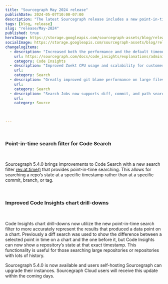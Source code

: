 ```yaml
---
title: "Sourcegraph May 2024 release"
publishDate: 2024-05-07T10:00-07:00
description: "The latest Sourcegraph release includes a new point-in-time search filter for Code Search."
tags: [blog, release]
slug: "release/May-2024"
published: true
heroImage: https://storage.googleapis.com/sourcegraph-assets/blog/release-post/may-2024/sourcegraph-may2024-release-image.png
socialImage: https://storage.googleapis.com/sourcegraph-assets/blog/release-post/may-2024/sourcegraph-may2024-release-image.png
changelogItems:
  - description: "Increased both the performance and the default timeout for language usage insights, which will significantly reduce pain for customers with large repos. Both are configurable using environment variables on the frontend container."
    url: https://sourcegraph.com/docs/code_insights/explanations/administration_and_security_of_code_insights#language-stats-performance-configuration
    category: Code Insights
  - description: "Improved Zoekt CPU usage and scalability for customers with a large number of repos."
    url:
    category: Search
  - description: "Greatly improved git blame performance on large files, reducing the time it takes for a git blame on a large file to load from several seconds down to less than 500 milliseconds."
    url:
    category: Search
  - description: "Search Jobs now supports diff, commit, and path searches. Before, only file searches were supported."
    url:
    category: Source
 


---
```


<br/>

### Point-in-time search filter for Code Search

<br/>

Sourcegraph 5.4.0 brings improvements to Code Search with a new search filter [rev:at.time()](https://sourcegraph.com/docs/code-search/queries#structural-search) that provides point-in-time searching. This allows for searching a repo’s state at a specific timestamp rather than at a specific commit, branch, or tag.


<br/>

### Improved Code Insights chart drill-downs

<br/>

Code Insights chart drill-downs now utilize the new point-in-time search filter to more accurately represent the results that produced a data point on a chart. Previously a diff search was used to show the difference between a selected point in time on a chart and the one before it, but Code Insights can now show a repository’s state at that exact timestamp. This functionality is useful for those searching large repositories or repositories with lots of history.

Sourcegraph 5.4.0 is now available and users self-hosting Sourcegraph can upgrade their instances. Sourcegraph Cloud users will receive this update within the coming days.
